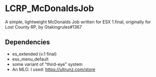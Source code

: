 # LCRP_McDonaldsJob
A simple, lightweight McDonalds Job written for ESX 1.final, originally for Lost County RP, by Gtakingrules#1367

## Dependencies
- es_extended (v.1 final)
- esx_menu_default
- some variant of "third-eye" system
- An MLO. I used: https://ultrunz.com/store


